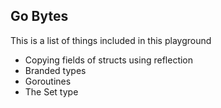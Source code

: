 ## Go Bytes

This is a list of things included in this playground

- Copying fields of structs using reflection
- Branded types
- Goroutines
- The Set type
